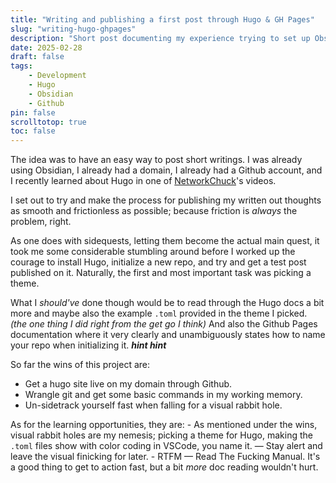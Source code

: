 ```yaml
---
title: "Writing and publishing a first post through Hugo & GH Pages"
slug: "writing-hugo-ghpages"
description: "Short post documenting my experience trying to set up Obsidian, Hugo and Github Pages to publish notes to my own domain, rxbxn.be"
date: 2025-02-28 
draft: false 
tags: 
	- Development
	- Hugo
	- Obsidian
	- Github
pin: false
scrolltotop: true
toc: false
--- 
```

The idea was to have an easy way to post short writings.
I was already using Obsidian, I already had a domain, I already had a Github account, and I recently learned about Hugo in one of [NetworkChuck](https://www.youtube.com/@NetworkChuck)'s videos.

I set out to try and make the process for publishing my written out thoughts as smooth and frictionless as possible; because friction is _always_ the problem, right.

As one does with sidequests, letting them become the actual main quest, it took me some considerable stumbling around before I worked up the courage to install Hugo, initialize a new repo, and try and get a test post published on it.
Naturally, the first and most important task was picking a theme.

What I _should've_ done though would be to read through the Hugo docs a bit more and maybe also the example `.toml` provided in the theme I picked. _(the one thing I did right from the get go I think)_
And also the Github Pages documentation where it very clearly and unambiguously states how to name your repo when initializing it. _**hint hint**_ 

So far the wins of this project are:
- Get a hugo site live on my domain through Github.
- Wrangle git and get some basic commands in my working memory.
- Un-sidetrack yourself fast when falling for a visual rabbit hole.

As for the learning opportunities, they are:
	- As mentioned under the wins, visual rabbit holes are my nemesis; picking a theme for Hugo, making the `.toml` files show with color coding in VSCode, you name it. — Stay alert and leave the visual finicking for later. 
	- RTFM — Read The Fucking Manual. It's a good thing to get to action fast, but a bit _more_ doc reading wouldn't hurt.

